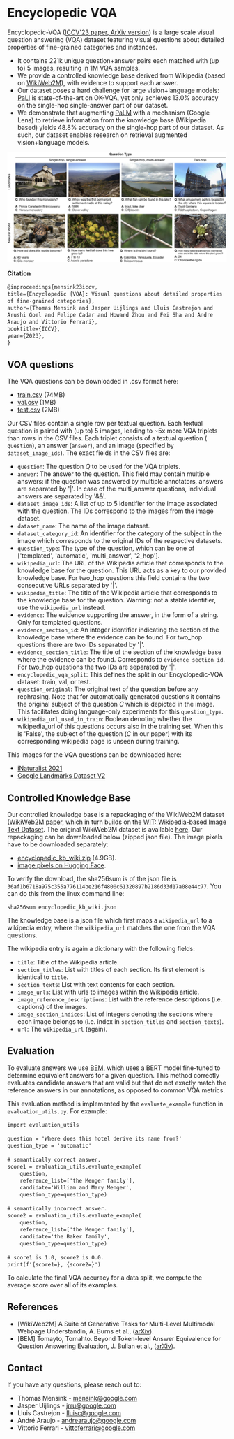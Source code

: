 # Encyclopedic VQA

Encyclopedic-VQA
([ICCV'23 paper, ArXiv version](https://arxiv.org/abs/2306.09224)) is a large
scale visual question answering (VQA) dataset featuring visual questions about
detailed properties of fine-grained categories and instances.

*   It contains 221k unique question+answer pairs each matched with (up to) 5
    images, resulting in 1M VQA samples.
*   We provide a controlled knowledge base derived from Wikipedia (based on
    [WikiWeb2M](https://arxiv.org/abs/2305.03668)), with evidence to support
    each answer.
*   Our dataset poses a hard challenge for large vision+language models:
    [PaLI](https://arxiv.org/abs/2209.06794) is state-of-the-art on OK-VQA, yet
    only achieves 13.0% accuracy on the single-hop single-answer part of our dataset.
*   We demonstrate that augmenting [PaLM](https://arxiv.org/abs/2204.02311) with
    a mechanism (Google Lens) to retrieve information from the knowledge base
    (Wikipedia based) yields 48.8% accuracy on the single-hop part of our
    dataset. As such, our dataset enables research on retrieval augmented
    vision+language models.

![Examples of dataset](encyclopedic_vqa_examples.png)

**Citation**

```
@inproceedings{mensink23iccv,
title={Encyclopedic {VQA}: Visual questions about detailed properties of fine-grained categories},
author={Thomas Mensink and Jasper Uijlings and Lluis Castrejon and Arushi Goel and Felipe Cadar and Howard Zhou and Fei Sha and Andre Araujo and Vittorio Ferrari},
booktitle={ICCV},
year={2023},
}
```

## VQA questions

The VQA questions can be downloaded in .csv format here:

*   [train.csv](https://storage.googleapis.com/encyclopedic-vqa/train.csv)
    (74MB)
*   [val.csv](https://storage.googleapis.com/encyclopedic-vqa/val.csv) (1MB)
*   [test.csv](https://storage.googleapis.com/encyclopedic-vqa/test.csv) (2MB)

Our CSV files contain a single row per textual question. Each textual question
is paired with (up to) 5 images, leading to ~5x more VQA triplets than rows in
the CSV files. Each triplet consists of a textual question ( `question`), an
answer (`answer`), and an image (specified by `dataset_image_ids`). The exact
fields in the CSV files are:

*   `question`: The question *Q* to be used for the VQA triplets.
*   `answer`: The answer to the question. This field may contain multiple
    answers: if the question was answered by multiple annotators, answers are
    separated by '|'. In case of the multi_answer questions, individual answers
    are separated by '&&'.
*   `dataset_image_ids`: A list of up to 5 identifier for the image associated
    with the question. The IDs correspond to the images from the image dataset.
*   `dataset_name`: The name of the image dataset.
*   `dataset_category_id`: An identifier for the category of the subject in the
    image which corresponds to the original IDs of the respective datasets.
*   `question_type`: The type of the question, which can be one of ['templated',
    'automatic', 'multi_answer', '2_hop'].
*   `wikipedia_url`: The URL of the Wikipedia article that corresponds to the
    knowledge base for the question. This URL acts as a key to our provided
    knowledge base. For two_hop questions this field contains the two
    consecutive URLs separated by '|'.
*   `wikipedia_title`: The title of the Wikipedia article that corresponds to
    the knowledge base for the question. Warning: not a stable identifier, use
    the `wikipedia_url` instead.
*   `evidence`: The evidence supporting the answer, in the form of a string.
    Only for templated questions.
*   `evidence_section_id`: An integer identifier indicating the section of the
    knowledge base where the evidence can be found. For two_hop questions there
    are two IDs separated by '|'.
*   `evidence_section_title`: The title of the section of the knowledge base
    where the evidence can be found. Corresponds to `evidence_section_id`. For
    two_hop questions the two IDs are separated by '|'.
*   `encyclopedic_vqa_split`: This defines the split in our Encyclopedic-VQA
    dataset: train, val, or test.
*   `question_original`: The original text of the question before any
    rephrasing. Note that for automatically generated questions it contains the
    original subject of the question *C* which is depicted in the image. This
    facilitates doing language-only experiments for this `question_type`.
*   `wikipedia_url_used_in_train`: Boolean denoting whether the wikipedia_url of
    this questions occurs also in the training set. When this is 'False', the
    subject of the question (*C* in our paper) with its corresponding wikipedia
    page is unseen during training.

This images for the VQA questions can be downloaded here:

*   [iNaturalist 2021](https://github.com/visipedia/inat_comp/tree/master/2021)
*   [Google Landmarks Dataset V2](https://github.com/cvdfoundation/google-landmark)

## Controlled Knowledge Base

Our controlled knowledge base is a repackaging of the WikiWeb2M dataset
([WikiWeb2M paper](https://arxiv.org/abs/2305.03668), which in turn builds on
the
[WIT: Wikipedia-based Image Text Dataset](https://github.com/google-research-datasets/wit).
The original WikiWeb2M dataset is available
[here](https://github.com/google-research-datasets/wit/blob/main/wikiweb2m.md).
Our repackaging can be downloaded below (zipped json file). The image pixels
have to be downloaded separately:

*   [encyclopedic_kb_wiki.zip](https://storage.googleapis.com/encyclopedic-vqa/encyclopedic_kb_wiki.zip)
    (4.9GB).
*   [image pixels on Hugging Face](https://huggingface.co/datasets/TREC-AToMiC/AToMiC-Images-v0.2).

To verify the download, the sha256sum is of the json file is
`36af1b6718a975c355a776114be216f4800c61320897b2186d33d17a08e44c77`. You can do
this from the linux command line:

```
sha256sum encyclopedic_kb_wiki.json
```

The knowledge base is a json file which first maps a `wikipedia_url` to a
wikipedia entry, where the `wikipedia_url` matches the one from the VQA
questions.

The wikipedia entry is again a dictionary with the following fields:

*   `title`: Title of the Wikipedia article.
*   `section_titles`: List with titles of each section. Its first element is
    identical to `title`.
*   `section_texts`: List with text contents for each section.
*   `image_urls`: List with urls to images within the Wikipedia article.
*   `image_reference_descriptions`: List with the reference descriptions (i.e.
    captions) of the images.
*   `image_section_indices`: List of integers denoting the sections where each
    image belongs to (i.e. index in `section_titles` and `section_texts`).
*   `url`: The `wikipedia_url` (again).

## Evaluation

To evaluate answers we use [BEM](https://arxiv.org/abs/2202.07654), which uses a
BERT model fine-tuned to determine equivalent answers for a given question. This
method correctly evaluates candidate answers that are valid but that do not
exactly match the reference answers in our annotations, as opposed to common VQA
metrics.

This evaluation method is implemented by the `evaluate_example` function in
`evaluation_utils.py`. For example:

```
import evaluation_utils

question = 'Where does this hotel derive its name from?'
question_type = 'automatic'

# semantically correct answer.
score1 = evaluation_utils.evaluate_example(
    question,
    reference_list=['the Menger family'],
    candidate='William and Mary Menger',
    question_type=question_type)

# semantically incorrect answer.
score2 = evaluation_utils.evaluate_example(
    question,
    reference_list=['the Menger family'],
    candidate='the Baker family',
    question_type=question_type)

# score1 is 1.0, score2 is 0.0.
print(f'{score1=}, {score2=}')
```

To calculate the final VQA accuracy for a data split, we compute the average
score over all of its examples.

## References

-   [WikiWeb2M] A Suite of Generative Tasks for Multi-Level Multimodal Webpage
    Understandin, A. Burns et al., ([arXiv](https://arxiv.org/abs/2305.03668)).
-   [BEM] Tomayto, Tomahto. Beyond Token-level Answer Equivalence for Question
    Answering Evaluation, J. Bulian et al.,
    ([arXiv](http://arxiv.org/abs/2202.07654)).

## Contact

If you have any questions, please reach out to:

*   Thomas Mensink - mensink@google.com
*   Jasper Uijlings - jrru@google.com
*   Lluis Castrejon - lluisc@google.com
*   André Araujo - andrearaujo@google.com
*   Vittorio Ferrari - vittoferrari@google.com
